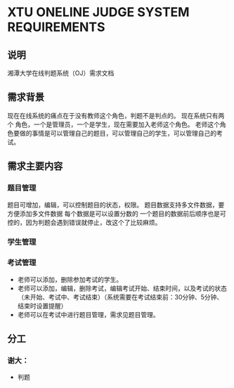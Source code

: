 # XTU ONELINE JUDGE SYSTEM REQUIREMENTS
## 说明
湘潭大学在线判题系统（OJ）需求文档

## 需求背景
现在在线系统的痛点在于没有教师这个角色，判题不是判点的。
现在系统只有两个 角色，一个是管理员，一个是学生，现在需要加入老师这个角色。
老师这个角色要做的事情是可以管理自己的题目，可以管理自己的学生，可以管理自己的考试。

## 需求主要内容
### 题目管理
题目可增加，编辑，可以控制题目的状态，权限。
题目数据支持多文件数据，要方便添加多文件数据
每个数据是可以设置分数的
一个题目的数据前后顺序也是可控的，因为判题会遇到错误就停止，改这个了比较麻烦。
### 学生管理
### 考试管理
* 老师可以添加，删除参加考试的学生。
* 老师可以添加，编辑，删除考试，编辑考试开始、结束时间，以及考试的状态（未开始、考试中、考试结束）（系统需要在考试结束前：30分钟、5分钟、结束时设置提醒）
* 老师可以在考试中进行题目管理，需求见题目管理。

## 分工
### 谢大：
* 判题

